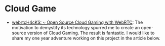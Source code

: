 # Cloud Game 

- [webrtcH4cKS: ~ Open Source Cloud Gaming with WebRTC](https://webrtchacks.com/open-source-cloud-gaming-with-webrtc/): The motivation to demystify its technology spurred me to create an open-source version of Cloud Gaming. The result is fantastic. I would like to share my one year adventure working on this project in the article below.